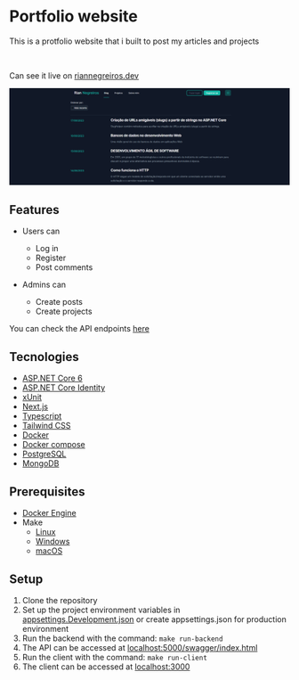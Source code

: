 # Portfolio website

This is a protfolio website that i built to post my articles and projects

<br />

Can see it live on [riannegreiros.dev](https://www.riannegreiros.dev)

![Homepage screenshot](./_docs/images/homepage.png)

## Features

- Users can
  - Log in
  - Register
  - Post comments

- Admins can
  - Create posts
  - Create projects

You can check the API endpoints [here](https://personalwebsitebackend.azurewebsites.net/swagger/index.html)

## Tecnologies

- [ASP.NET Core 6](https://dotnet.microsoft.com/en-us/download/dotnet/6.0)
- [ASP.NET Core Identity](https://learn.microsoft.com/en-us/aspnet/core/security/authentication/identity?view=aspnetcore-7.0&tabs=visual-studio)
- [xUnit](https://xunit.net/#documentation)
- [Next.js](https://nextjs.org/docs)
- [Typescript](https://www.typescriptlang.org/docs)
- [Tailwind CSS](https://tailwindcss.com/docs/installation)
- [Docker](https://docs.docker.com)
- [Docker compose](https://docs.docker.com/compose/gettingstarted)
- [PostgreSQL](https://www.postgresql.org/about)
- [MongoDB](https://www.mongodb.com/atlas/database)

## Prerequisites

- [Docker Engine](https://docs.docker.com/engine/install)
- Make
  - [Linux](https://www.gnu.org/software/make/)
  - [Windows](https://gnuwin32.sourceforge.net/packages/make.htm)
  - [macOS](https://formulae.brew.sh/formula/make)

## Setup

1. Clone the repository
2. Set up the project environment variables in [appsettings.Development.json](https://github.com/RianNegreiros/website/blob/main/backend/Backend.API/appsettings.Development.json) or create appsettings.json for production environment
3. Run the backend with the command: `make run-backend`
4. The API can be accessed at [localhost:5000/swagger/index.html](http://localhost:5000/swagger/index.html)
5. Run the client with the command: `make run-client`
6. The client can be accessed at [localhost:3000](http://localhost:3000)
